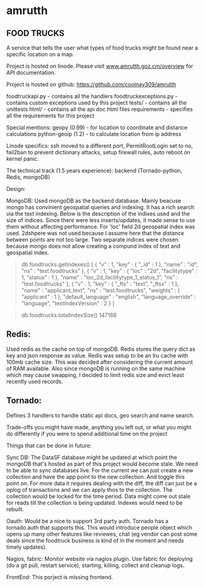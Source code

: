 amrutth
=======

FOOD TRUCKS
------------
A service that tells the user what types of food trucks might be found near a specific location on a map.

Project is hosted on linode. Please visit www.amrutth.goz.cm/overview for API documentation.

Project is hosted on github: https://github.com/coolnay309/amrutth

foodtruckapi.py - contains all the handlers
foodtruckexceptions.py - contains custom exceptions used by this project
tests/ - contains all the unittests
html/ - contains all the api doc html files
requirements - specifies all the requirements for this project

Special mentions:
geopy (0.99) - for location to coordinate and distance calculations
python-geoip (1.2) - to calculate location from ip address

Linode specifics: ssh moved to a different port, PermitRootLogin set to no, fail2ban to prevent dictionary attacks, setup firewall rules, auto reboot on kernel panic.

The technical track (1.5 years experience): backend (Tornado-python, Redis, mongoDB)

Design:

MongoDB:
Used mongoDB as the backend database. Mainly beacuse mongo has convinient geospatial queries and indexing. It has  a rich search via the text indexing. Below is the description of the indixes used and the size of indices. Since there were less inserts/updates, it made sense to use them without affecting performance. For 'loc' field 2d geospatial index was used. 2dshpere was not used because I assume here that the distance between points are not too large. Two separate indices were chosen because mongo does not allow creating a compund index of text and geospatial index.
> db.foodtrucks.getIndexes()
[
	{
		"v" : 1,
		"key" : {
			"_id" : 1
		},
		"name" : "_id_",
		"ns" : "test.foodtrucks"
	},
	{
		"v" : 1,
		"key" : {
			"loc" : "2d",
			"facilitytype" : 1,
			"status" : 1
		},
		"name" : "loc_2d_facilitytype_1_status_1",
		"ns" : "test.foodtrucks"
	},
	{
		"v" : 1,
		"key" : {
			"_fts" : "text",
			"_ftsx" : 1
		},
		"name" : "applicant_text",
		"ns" : "test.foodtrucks",
		"weights" : {
			"applicant" : 1
		},
		"default_language" : "english",
		"language_override" : "language",
		"textIndexVersion" : 2
	}
]

> db.foodtrucks.totalIndexSize()
147168

Redis:
-------
Used redis as the cache on top of mongoDB. Redis stores the query dict as key and json response as value. Redis was setup to be an lru cache with 100mb cache size. This was decided after considering the current amount of RAM available. Also since mongoDB is running on the same machine which may cause swapping, I decided to limit redis size and evict least recently used records.

Tornado:
---------
Defines 3 handlers to handle static api docs, geo search and name search.
    
    
Trade-offs you might have made, anything you left out, or what you might do differently if you were to spend additional time on the project

Things that can be done in future:

Sync DB:
The DataSF database might be updated at which point the mongoDB that's hosted as part of this project would become stale. We need to be able to sync databases live. For the current we can just create a new collection and have the app point to the new collection. And toggle this point on. For more data it requires dealing with the diff, the diff can just be a oplog of transactions and we can apply thos to the collection. The collection would be locked for the time period. Data might come out stale for reads till the collection is being updated. Indexes would need to be rebuilt.

Oauth:
Would be a nice to support 3rd party auth. Tornado has a tornado.auth that supports this. This would introduce people object which opens up many other features like reviewes, chat (eg vendor can post some deals since the foodtruck business is kind of in the moment and needs timely updates).

Nagios, fabric:
Monitor website via nagios plugin.
Use fabric for deploying (do a git pull, restart service), starting, killing, collect and cleanup logs.

FrontEnd:
This porject is missing frontend.
